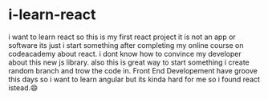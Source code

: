 # i-learn-react
i want to learn react so this is my first react project it is not an app or software its just i start something after
completing my online course on codeacademy about react. i dont know how to convince my developer about this new js library. also this
is great way to start something i create random branch and trow the code in. Front End Developement have groove this days so i want to
learn angular but its kinda hard for me so i found react istead.:smile:
